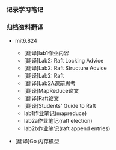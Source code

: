 ### 记录学习笔记
### 归档资料翻译

- mit6.824
  - [翻译]lab1作业内容
  - [翻译]Lab2: Raft Locking Advice
  - [翻译]Lab2: Raft Structure Advice
  - [翻译]Lab2: Raft
  - [翻译]Lab2A课前思考
  - [翻译]MapReduce论文
  - [翻译]Raft论文
  - [翻译]Students' Guide to Raft
  - lab1作业笔记(mapreduce)
  - lab2a作业笔记(raft election)
  - lab2b作业笔记(raft append entries)

- [翻译]Go 内存模型

